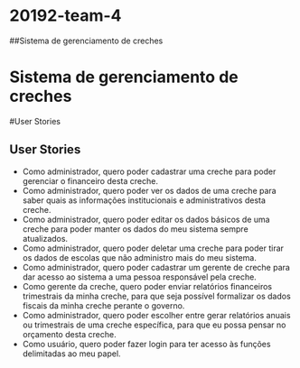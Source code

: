 # 20192-team-4
##Sistema de gerenciamento de creches
<h1>Sistema de gerenciamento de creches</h1>


#User Stories
<h2>User Stories</h2>
<ul>

<li>Como administrador, quero poder cadastrar uma creche para poder gerenciar o financeiro desta creche.</li>


<li>Como administrador, quero poder ver os dados de uma creche para saber quais as informações institucionais e administrativos desta creche.</li>


<li>Como administrador, quero poder editar os dados básicos de uma creche para poder manter os dados do meu sistema sempre atualizados.</li>


<li>Como administrador, quero poder deletar uma creche para poder tirar os dados de escolas que não administro mais do meu sistema.</li>


<li>Como administrador, quero poder cadastrar um gerente de creche para dar acesso ao sistema a uma pessoa responsável pela creche.</li>


<li>Como gerente da creche, quero poder enviar relatórios financeiros trimestrais da minha creche, para que seja possível formalizar os dados fiscais da minha creche perante o governo.</li>


<li>Como administrador, quero poder escolher entre gerar relatórios anuais ou trimestrais de uma creche específica, para que eu possa pensar no orçamento desta creche.</li>


<li>Como usuário, quero poder fazer login para ter acesso às funções delimitadas ao meu papel.</li>
</ul>
